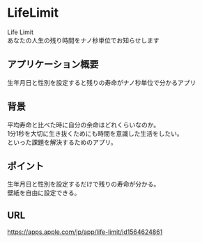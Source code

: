 # LifeLimit
Life Limit  
あなたの人生の残り時間をナノ秒単位でお知らせします

## アプリケーション概要

生年月日と性別を設定すると残りの寿命がナノ秒単位で分かるアプリ  

## 背景

平均寿命と比べた時に自分の余命はどれくらいなのか。  
1分1秒を大切に生き抜くためにも時間を意識した生活をしたい。  
といった課題を解決するためのアプリ。

## ポイント

生年月日と性別を設定するだけで残りの寿命が分かる。  
壁紙を自由に設定できる。

## URL

https://apps.apple.com/jp/app/life-limit/id1564624861
